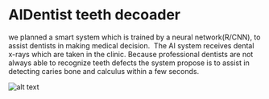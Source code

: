 # AIDentist teeth decoader

we planned a smart system which is trained by a neural network(R/CNN),
to assist dentists in making medical decision. 
The AI system receives dental x-rays which are taken in the clinic. 
Because professional dentists are not always able to recognize teeth defects the system 
propose is to assist in detecting caries bone and calculus within a few seconds. 

![alt text](https://github.com/izraelov/AIDentist-Teeth-Decoader/blob/master/AIDentist_Poster.jpg)

